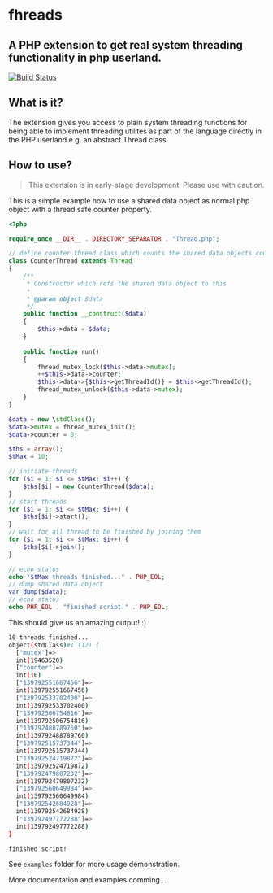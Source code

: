 # fhreads

## A PHP extension to get real system threading functionality in php userland.

[![Build Status](https://travis-ci.org/appserver-io-php/fhreads.svg?branch=master)](https://travis-ci.org/appserver-io-php/fhreads)

## What is it?

The extension gives you access to plain system threading functions for being able to implement threading utilites as part of the language directly in the PHP userland e.g. an abstract Thread class.

## How to use?

> This extension is in early-stage development. Please use with caution.

This is a simple example how to use a shared data object as normal php object with a thread safe counter property.
```php
<?php

require_once __DIR__ . DIRECTORY_SEPARATOR . "Thread.php";

// define counter thread class which counts the shared data objects counter property
class CounterThread extends Thread
{
    /**
     * Constructor which refs the shared data object to this
     * 
     * @param object $data
     */
    public function __construct($data)
    {
        $this->data = $data;
    }
    
    public function run()
    {
        fhread_mutex_lock($this->data->mutex);
        ++$this->data->counter;
        $this->data->{$this->getThreadId()} = $this->getThreadId();
        fhread_mutex_unlock($this->data->mutex);
    }
}

$data = new \stdClass();
$data->mutex = fhread_mutex_init();
$data->counter = 0;

$ths = array();
$tMax = 10;

// initiate threads
for ($i = 1; $i <= $tMax; $i++) {
    $ths[$i] = new CounterThread($data);
}
// start threads
for ($i = 1; $i <= $tMax; $i++) {
    $ths[$i]->start();
}
// wait for all thread to be finished by joining them
for ($i = 1; $i <= $tMax; $i++) {
    $ths[$i]->join();
}

// echo status
echo "$tMax threads finished..." . PHP_EOL;
// dump shared data object
var_dump($data);
// echo status
echo PHP_EOL . "finished script!" . PHP_EOL;
```

This should give us an amazing output! :)
```bash
10 threads finished...
object(stdClass)#1 (12) {
  ["mutex"]=>
  int(19463520)
  ["counter"]=>
  int(10)
  ["139792551667456"]=>
  int(139792551667456)
  ["139792533702400"]=>
  int(139792533702400)
  ["139792506754816"]=>
  int(139792506754816)
  ["139792488789760"]=>
  int(139792488789760)
  ["139792515737344"]=>
  int(139792515737344)
  ["139792524719872"]=>
  int(139792524719872)
  ["139792479807232"]=>
  int(139792479807232)
  ["139792560649984"]=>
  int(139792560649984)
  ["139792542684928"]=>
  int(139792542684928)
  ["139792497772288"]=>
  int(139792497772288)
}

finished script!
```

See `examples` folder for more usage demonstration.

More documentation and examples comming...
